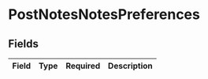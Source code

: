 # PostNotesNotesPreferences


## Fields

| Field       | Type        | Required    | Description |
| ----------- | ----------- | ----------- | ----------- |